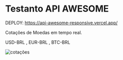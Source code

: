# Testanto API AWESOME

DEPLOY: https://api-awesome-responsive.vercel.app/

Cotações de Moedas em tempo real.

USD-BRL , EUR-BRL , BTC-BRL

![cotações](https://user-images.githubusercontent.com/114265734/205485022-2415fd7d-0f6c-49a3-869f-3043777e5139.png)
